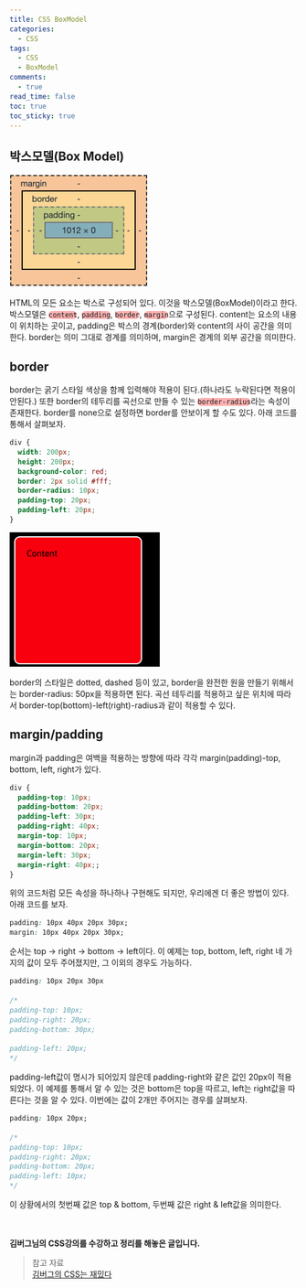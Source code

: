 ```yaml
---
title: CSS BoxModel
categories:
  - CSS
tags:
  - CSS
  - BoxModel
comments:
  - true
read_time: false
toc: true
toc_sticky: true
---
```



## 박스모델(Box Model)

![Box Model](/assets/img/css/css-boxmodel.png)

HTML의 모든 요소는 박스로 구성되어 있다. 이것을 박스모델(BoxModel)이라고 한다. 박스모델은 <code style="background-color: rgba(255,0,0,0.3); border-radius:10px;">content</code>, <code style="background-color: rgba(255,0,0,0.3); border-radius:10px;">padding</code>, <code style="background-color: rgba(255,0,0,0.3); border-radius: 10px">border</code>, <code style="background-color: rgba(255,0,0,0.3); border-radius:10px;">margin</code>으로 구성된다. content는 요소의 내용이 위치하는 곳이고, padding은 박스의 경계(border)와 content의 사이 공간을 의미한다. border는 의미 그대로 경계를 의미하며, margin은 경계의 외부 공간을 의미한다.


## border

border는 굵기 스타일 색상을 함께 입력해야 적용이 된다.(하나라도 누락된다면 적용이 안된다.) 또한 border의 테두리를 곡선으로 만들 수 있는 <code style="background-color: rgba(255,0,0,0.3); border-radius: 10px">border-radius</code>라는 속성이 존재한다. border를 none으로 설정하면 border를 안보이게 할 수도 있다. 아래 코드를 통해서 살펴보자.

```css
div {
  width: 200px;
  height: 200px;
  background-color: red;
  border: 2px solid #fff;
  border-radius: 10px;
  padding-top: 20px;
  padding-left: 20px;
}
```


![border 적용 결과](/assets/img/css/border.png)


border의 스타일은 dotted, dashed 등이 있고,  border을 완전한 원을 만들기 위해서는 border-radius: 50px을 적용하면 된다. 곡선 테두리를 적용하고 싶은 위치에 따라서 border-top(bottom)-left(right)-radius과 같이 적용할 수 있다.

## margin/padding

margin과 padding은 여백을 적용하는 방향에 따라 각각 margin(padding)-top, bottom, left, right가 있다. 

```css
div {
  padding-top: 10px;
  padding-bottom: 20px;
  padding-left: 30px;
  padding-right: 40px;
  margin-top: 10px;
  margin-bottom: 20px;
  margin-left: 30px;
  margin-right: 40px;;
}
```

위의 코드처럼 모든 속성을 하나하나 구현해도 되지만, 우리에겐 더 좋은 방법이 있다. 아래 코드를 보자.

```css
padding: 10px 40px 20px 30px;
margin: 10px 40px 20px 30px;
```

순서는 top -> right -> bottom -> left이다. 이 예제는 top, bottom, left, right 네 가지의 값이 모두 주어졌지만, 그 이외의 경우도 가능하다.

```css
padding: 10px 20px 30px 

/*
padding-top: 10px;
padding-right: 20px;
padding-bottom: 30px;

padding-left: 20px;
*/
```

padding-left값이 명시가 되어있지 않은데 padding-right와 같은 값인 20px이 적용되었다. 이 예제를 통해서 알 수 있는 것은 bottom은 top을 따르고, left는 right값을 따른다는 것을 알 수 있다. 이번에는 값이 2개만 주어지는 경우를 살펴보자.

```css
padding: 10px 20px;

/*
padding-top: 10px;
padding-right: 20px;
padding-bottom: 20px;
padding-left: 10px;
*/
```

이 상황에서의 첫번째 값은 top & bottom, 두번째 값은 right & left값을 의미한다.



<br><br>
**김버그님의 CSS강의를 수강하고 정리를 해놓은 글입니다.**
>참고 자료<br>
>[김버그의 CSS는 재밌다](https://edu.goorm.io/learn/lecture/17829/%EA%B9%80%EB%B2%84%EA%B7%B8%EC%9D%98-css%EB%8A%94-%EC%9E%AC%EB%B0%8C%EB%8B%A4-%EA%B8%B0%EC%B4%88%EB%B6%80%ED%84%B0-%EC%8B%A4%EB%AC%B4-%EB%A0%88%EB%B2%A8%EA%B9%8C%EC%A7%80)